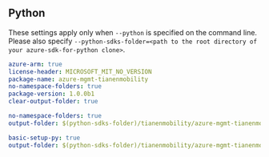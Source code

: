 ## Python

These settings apply only when `--python` is specified on the command line.
Please also specify `--python-sdks-folder=<path to the root directory of your azure-sdk-for-python clone>`.

``` yaml $(track2)
azure-arm: true
license-header: MICROSOFT_MIT_NO_VERSION
package-name: azure-mgmt-tianenmobility
no-namespace-folders: true
package-version: 1.0.0b1
clear-output-folder: true
```

``` yaml $(python-mode) == 'update' && $(track2)
no-namespace-folders: true
output-folder: $(python-sdks-folder)/tianenmobility/azure-mgmt-tianenmobility/azure/mgmt/tianenmobility
```

``` yaml $(python-mode) == 'create' && $(track2)
basic-setup-py: true
output-folder: $(python-sdks-folder)/tianenmobility/azure-mgmt-tianenmobility
```
